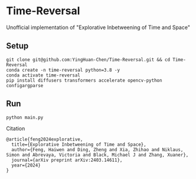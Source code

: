 # Time-Reversal
Unofficial implementation of "Explorative Inbetweening of Time and Space"

## Setup
```
git clone git@github.com:YingHuan-Chen/Time-Reversal.git && cd Time-Reversal
conda create -n time-reversal python=3.8 -y
conda activate time-reversal
pip install diffusers transformers accelerate opencv-python configargparse
```

## Run
```
python main.py
```

Citation
```
@article{feng2024explorative,
  title={Explorative Inbetweening of Time and Space},
  author={Feng, Haiwen and Ding, Zheng and Xia, Zhihao and Niklaus, Simon and Abrevaya, Victoria and Black, Michael J and Zhang, Xuaner},
  journal={arXiv preprint arXiv:2403.14611},
  year={2024}
}
```
